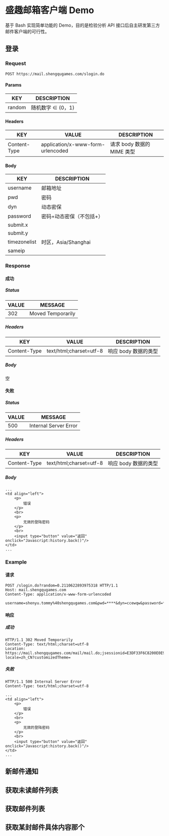 # 盛趣邮箱客户端 Demo

基于 Bash 实现简单功能的 Demo，目的是检验分析 API 接口后自主研发第三方邮件客户端的可行性。

## 登录

### Request

```http
POST https://mail.shengqugames.com/slogin.do
```

#### Params

| KEY    | DESCRIPTION       |
| ------ | ----------------- |
| random | 随机数字 ∈ (0，1) |

#### Headers

| KEY          | VALUE                             | DESCRIPTION                |
| ------------ | --------------------------------- | -------------------------- |
| Content-Type | application/x-www-form-urlencoded | 请求 body 数据的 MIME 类型 |

#### Body

| KEY          | DESCRIPTION              |
| ------------ | ------------------------ |
| username     | 邮箱地址                 |
| pwd          | 密码                     |
| dyn          | 动态密保                 |
| password     | 密码+动态密保（不包括+） |
| submit.x     |                          |
| submit.y     |                          |
| timezonelist | 时区，Asia/Shanghai      |
| sameip       |                          |

### Response

#### 成功

##### Status

| VALUE | MESSAGE           |
| ----- | ----------------- |
| 302   | Moved Temporarily |

##### Headers

| KEY          | VALUE                   | DESCRIPTION          |
| ------------ | ----------------------- | -------------------- |
| Content-Type | text/html;charset=utf-8 | 响应 body 数据的类型 |

##### Body

空

#### 失败

##### Status

| VALUE | MESSAGE               |
| ----- | --------------------- |
| 500   | Internal Server Error |

##### Headers

| KEY          | VALUE                   | DESCRIPTION          |
| ------------ | ----------------------- | -------------------- |
| Content-Type | text/html;charset=utf-8 | 响应 body 数据的类型 |

##### Body

```
...
<td align="left">
	<p>
		错误
	</p>
	<br>
	<p>
		无效的登陆密码
	</p>
	<br>
	<input type="button" value="返回" onclick="Javascript:history.back()"/>
</td>
...
```

### Example

#### 请求

```http
POST /slogin.do?random=0.2110622893975318 HTTP/1.1
Host: mail.shengqugames.com
Content-Type: application/x-www-form-urlencoded

username=shenyu.tommy%40shengqugames.com&pwd=****&dyn=ccewqw&password=****ccewqw&submit.x=70&submit.y=6&timezonelist=Asia%2FShanghai&sameip=1
```

#### 响应

##### 成功

```http
HTTP/1.1 302 Moved Temporarily
Content-Type: text/html;charset=utf-8
Location: https://mail.shengqugames.com/mail/mail.do;jsessionid=E3DF33F6C8200E0E917CE4B3C92D4188?locale=zh_CN?customizedTheme=
```

##### 失败

```http
HTTP/1.1 500 Internal Server Error
Content-Type: text/html;charset=utf-8

...
<td align="left">
	<p>
		错误
	</p>
	<br>
	<p>
		无效的登陆密码
	</p>
	<br>
	<input type="button" value="返回" onclick="Javascript:history.back()"/>
</td>
...
```

## 新邮件通知



## 获取未读邮件列表



## 获取邮件列表



## 获取某封邮件具体内容那个



#### 
